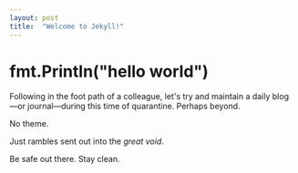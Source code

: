 ```yaml
---
layout: post
title:  "Welcome to Jekyll!"
---
```


# fmt.Println("hello world")

Following in the foot path of a colleague, let's try and maintain a daily blog—or journal—during this time of quarantine. Perhaps beyond.

No theme. 

Just rambles sent out into the _great void_.

Be safe out there. Stay clean.
